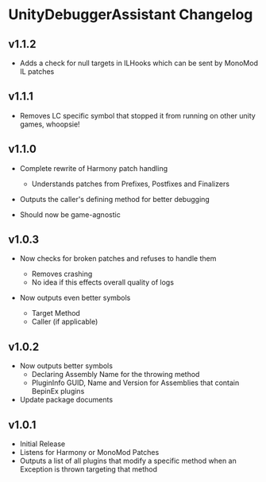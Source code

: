 # UnityDebuggerAssistant Changelog

## v1.1.2

- Adds a check for null targets in ILHooks which can be sent by MonoMod IL patches

## v1.1.1

- Removes LC specific symbol that stopped it from running on other unity games, whoopsie!

## v1.1.0

- Complete rewrite of Harmony patch handling
  - Understands patches from Prefixes, Postfixes and Finalizers

- Outputs the caller's defining method for better debugging

- Should now be game-agnostic

## v1.0.3

- Now checks for broken patches and refuses to handle them
  - Removes crashing
  - No idea if this effects overall quality of logs

- Now outputs even better symbols
  - Target Method
  - Caller (if applicable)

## v1.0.2

- Now outputs better symbols
  - Declaring Assembly Name for the throwing method
  - PluginInfo GUID, Name and Version for Assemblies that contain BepinEx plugins
- Update package documents

## v1.0.1

- Initial Release
- Listens for Harmony or MonoMod Patches
- Outputs a list of all plugins that modify a specific method when an Exception is thrown targeting that method
